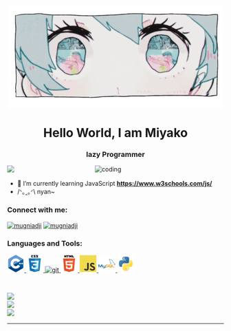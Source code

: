 
<p align="center">
  <img src="https://github.com/MiyakoAi/MiyakoAi/blob/main/f5f473c4da923a5c20e0efe0477f3cc1.gif" alt="logo">
</p>

<h1 align="center">Hello World, I am Miyako</h1>
<h3 align="center">lazy Programmer</h3>

<img align="right" alt="coding" width="300" src="https://www.pngall.com/wp-content/uploads/14/Hatsune-Miku-PNG-Image.png"/>

[![](https://visitcount.itsvg.in/api?id=MiyakoAi&icon=0&color=0)](https://visitcount.itsvg.in)

- 🌱 I’m currently learning JavaScript **https://www.w3schools.com/js/**
- /ᐠ｡ꞈ｡ᐟ\ nyan~

<h3 align="left">Connect with me:</h3>
<p align="left">
<a href="https://linkedin.com/in/mugniadji" target="blank"><img align="center" src="https://raw.githubusercontent.com/rahuldkjain/github-profile-readme-generator/master/src/images/icons/Social/linked-in-alt.svg" alt="mugniadji" height="30" width="40" /></a>
<a href="https://instagram.com/mugniadji" target="blank"><img align="center" src="https://raw.githubusercontent.com/rahuldkjain/github-profile-readme-generator/master/src/images/icons/Social/instagram.svg" alt="mugniadji" height="30" width="40" /></a>
</p>

<h3 align="left">Languages and Tools:</h3>
<p align="left"> <a href="https://www.w3schools.com/cpp/" target="_blank" rel="noreferrer"> <img src="https://raw.githubusercontent.com/devicons/devicon/master/icons/cplusplus/cplusplus-original.svg" alt="cplusplus" width="40" height="40"/> </a> <a href="https://www.w3schools.com/css/" target="_blank" rel="noreferrer"> <img src="https://raw.githubusercontent.com/devicons/devicon/master/icons/css3/css3-original-wordmark.svg" alt="css3" width="40" height="40"/> </a> <a href="https://git-scm.com/" target="_blank" rel="noreferrer"> <img src="https://www.vectorlogo.zone/logos/git-scm/git-scm-icon.svg" alt="git" width="40" height="40"/> </a> <a href="https://www.w3.org/html/" target="_blank" rel="noreferrer"> <img src="https://raw.githubusercontent.com/devicons/devicon/master/icons/html5/html5-original-wordmark.svg" alt="html5" width="40" height="40"/> </a> <a href="https://developer.mozilla.org/en-US/docs/Web/JavaScript" target="_blank" rel="noreferrer"> <img src="https://raw.githubusercontent.com/devicons/devicon/master/icons/javascript/javascript-original.svg" alt="javascript" width="40" height="40"/> </a> <a href="https://www.mysql.com/" target="_blank" rel="noreferrer"> <img src="https://raw.githubusercontent.com/devicons/devicon/master/icons/mysql/mysql-original-wordmark.svg" alt="mysql" width="40" height="40"/> </a> <a href="https://www.python.org" target="_blank" rel="noreferrer"> <img src="https://raw.githubusercontent.com/devicons/devicon/master/icons/python/python-original.svg" alt="python" width="40" height="40"/> </a> </p><br>

![](https://github-readme-stats.vercel.app/api?username=MiyakoAi&theme=default&hide_border=false&include_all_commits=true&count_private=false)<br/>
![](https://github-readme-streak-stats.herokuapp.com/?user=MiyakoAi&theme=default&hide_border=false)<br/>
![](https://github-readme-stats.vercel.app/api/top-langs/?username=MiyakoAi&theme=default&hide_border=false&include_all_commits=true&count_private=false&layout=compact)

---


